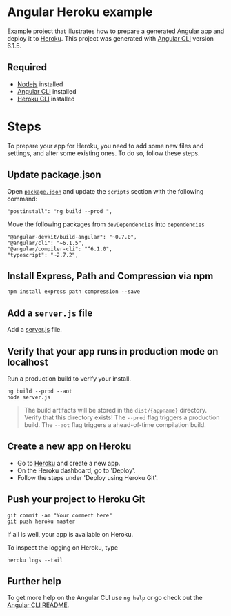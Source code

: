 # Angular Heroku example

Example project that illustrates how to prepare a generated Angular app and deploy it to [Heroku](http://www.heroku.com). 
This project was generated with [Angular CLI](https://github.com/angular/angular-cli) version 6.1.5.


## Required
- [Nodejs](https://nodejs.org) installed
- [Angular CLI](https://github.com/angular/angular-cli) installed
- [Heroku CLI](https://devcenter.heroku.com/articles/heroku-cli) installed

# Steps
To prepare your app for Heroku, you need to add some new files and settings, and alter some existing ones. To do so, follow these steps.

## Update package.json
Open [`package.json`](./package.json) and update the `scripts` section with the following command:
```
"postinstall": "ng build --prod ",
```

Move the following packages from `devDependencies` into `dependencies`
```
"@angular-devkit/build-angular": "~0.7.0",
"@angular/cli": "~6.1.5",
"@angular/compiler-cli": "^6.1.0",
"typescript": "~2.7.2",
```


## Install Express, Path and Compression via npm

```
npm install express path compression --save
```

## Add a `server.js` file

Add a [server.js](./server.js) file. 




## Verify that your app runs in production mode on localhost
Run a production build to verify your install. 
```
ng build --prod --aot
node server.js
```

> The build artifacts will be stored in the `dist/{appname}` directory. 
> Verify that this directory exists! 
> The `--prod` flag triggers a production build. The `--aot` flag triggers a ahead-of-time compilation build.


## Create a new app on Heroku

- Go to [Heroku](http://www.heroku.com) and create a new app. 
- On the Heroku dashboard, go to 'Deploy'. 
- Follow the steps under 'Deploy using Heroku Git'.


## Push your project to Heroku Git
```
git commit -am "Your comment here"
git push heroku master
```
If all is well, your app is available on Heroku.

To inspect the logging on Heroku, type
```
heroku logs --tail
```


## Further help
To get more help on the Angular CLI use `ng help` or go check out the [Angular CLI README](https://github.com/angular/angular-cli/blob/master/README.md).
